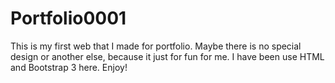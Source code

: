# Portfolio0001
This is my first web that I made for portfolio. Maybe there is no special design or another else, because it just for fun for me. I have been use HTML and Bootstrap 3 here. Enjoy!
